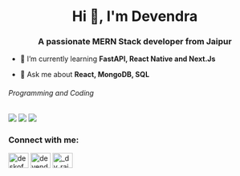 
<h1 align="center">Hi 👋, I'm Devendra</h1>
<h3 align="center">A passionate MERN Stack developer from Jaipur</h3>

- 🌱 I’m currently learning **FastAPI, React Native and Next.Js**

- 💬 Ask me about **React, MongoDB, SQL**


###### Programming and Coding
[<img src="https://img.shields.io/badge/-GeeksforGeeks-E5E5E5?style=flat-square&logo=GeeksforGeeks&logoColor=black" />](https://auth.geeksforgeeks.org/user/deven027/profile)
[<img src="https://img.shields.io/badge/-LeetCode-FFA116?style=flat-squaree&logo=LeetCode&logoColor=black" />](https://leetcode.com/deskofnia)
[<img src="https://img.shields.io/badge/-Hackerrank-2EC866?style=flat-square&logo=HackerRank&logoColor=white" />](https://www.hackerrank.com/deven27)


<h3 align="left">Connect with me:</h3>
<p align="left">
<a href="https://twitter.com/deskofnia" target="blank"><img align="center" src="https://raw.githubusercontent.com/rahuldkjain/github-profile-readme-generator/master/src/images/icons/Social/twitter.svg" alt="deskofnia" height="30" width="40" /></a>
<a href="https://linkedin.com/in/devendra-singh-rathod" target="blank"><img align="center" src="https://raw.githubusercontent.com/rahuldkjain/github-profile-readme-generator/master/src/images/icons/Social/linked-in-alt.svg" alt="devendra-singh-rathod" height="30" width="40" /></a>
<a href="https://instagram.com/_dv_rajput_" target="blank"><img align="center" src="https://raw.githubusercontent.com/rahuldkjain/github-profile-readme-generator/master/src/images/icons/Social/instagram.svg" alt="_dv_rajput_" height="30" width="40" /></a>
</p>

